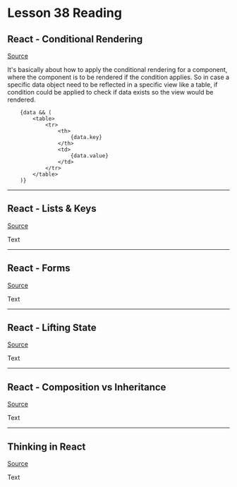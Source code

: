 # Lesson 38 Reading

## React - Conditional Rendering

[Source](https://reactjs.org/docs/conditional-rendering.html)

It's basically about how to apply the conditional rendering for a component, where the component is to be rendered if the condition applies. So in case a specific data object need to be reflected in a specific view like a table, if condition could be applied to check if data exists so the view would be rendered.

        {data && (
            <table>
                <tr>
                    <th>
                        {data.key}
                    </th>
                    <td>
                        {data.value}
                    </td>
                </tr>
            </table>
        )}

---

## React - Lists & Keys

[Source](https://reactjs.org/docs/lists-and-keys.html)

Text

---

## React - Forms

[Source](https://reactjs.org/docs/forms.html)

Text

---

## React - Lifting State

[Source](https://reactjs.org/docs/lifting-state-up.html)

Text

---

## React - Composition vs Inheritance

[Source](https://reactjs.org/docs/composition-vs-inheritance.html)

Text

---

## Thinking in React

[Source](https://reactjs.org/docs/thinking-in-react.html)

Text
